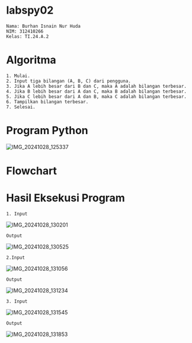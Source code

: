 # labspy02

    Nama: Burhan Isnain Nur Huda 
    NIM: 312410266 
    Kelas: TI.24.A.2

# Algoritma
    1. Mulai.
    2. Input tiga bilangan (A, B, C) dari pengguna.
    3. Jika A lebih besar dari B dan C, maka A adalah bilangan terbesar.
    4. Jika B lebih besar dari A dan C, maka B adalah bilangan terbesar.
    5. Jika C lebih besar dari A dan B, maka C adalah bilangan terbesar.
    6. Tampilkan bilangan terbesar.
    7. Selesai.

 # Program Python 

![IMG_20241028_125337](https://github.com/user-attachments/assets/a7720b5d-31ec-49b6-ab13-8685528a05bc)

# Flowchart 




# Hasil Eksekusi Program

    1. Input
![IMG_20241028_130201](https://github.com/user-attachments/assets/297fdc23-8583-4c26-9a64-57f4b3c3b505)

    Output
![IMG_20241028_130525](https://github.com/user-attachments/assets/1bdc2df7-3f3a-463c-a8ce-973183e31816)

 
    
    2.Input
![IMG_20241028_131056](https://github.com/user-attachments/assets/b48b3ee7-5bf8-472c-b6df-6aa4c6f1776a)

    Output 
![IMG_20241028_131234](https://github.com/user-attachments/assets/3461256d-cff6-48e9-a6b4-a6750a3cf677)


    
    3. Input
![IMG_20241028_131545](https://github.com/user-attachments/assets/447aa0e2-944c-42b9-8f4f-ad5fe1ffa6e0)

    Output 
![IMG_20241028_131853](https://github.com/user-attachments/assets/6369a31e-ead2-4aeb-a733-05af5c94a717)
    
